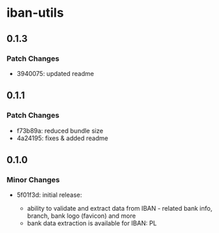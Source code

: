 # iban-utils

## 0.1.3

### Patch Changes

- 3940075: updated readme

## 0.1.1

### Patch Changes

- f73b89a: reduced bundle size
- 4a24195: fixes & added readme

## 0.1.0

### Minor Changes

- 5f01f3d: initial release:

  - ability to validate and extract data from IBAN - related bank info, branch, bank logo (favicon) and more
  - bank data extraction is available for IBAN: PL
